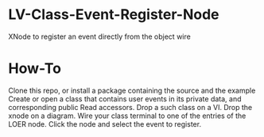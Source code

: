 # LV-Class-Event-Register-Node
XNode to register an event directly from the object wire

# How-To
Clone this repo, or install a package containing the source and the example
Create or open a class that contains user events in its private data, and corresponding public Read accessors.
Drop a such class on a VI.
Drop the xnode on a diagram.
Wire your class terminal to one of the entries of the LOER node.
Click the node and select the event to register.

